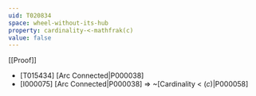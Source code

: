 ```yaml
---
uid: T020834
space: wheel-without-its-hub
property: cardinality-<-mathfrak(c)
value: false
---
```

[[Proof]]

* [T015434] [Arc Connected|P000038]
* [I000075] [Arc Connected|P000038] => ~[Cardinality < $\mathfrak(c)$|P000058]

